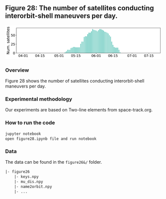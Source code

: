 ## Figure 28:  The number of satellites conducting interorbit-shell maneuvers per day.

<div align=center><img src="./figure28.png" width=""></div>

### Overview
Figure 28 shows the number of satellites conducting interorbit-shell maneuvers per day.


### Experimental methodology
Our experiments are based on Two-line elements from space-track.org.


### How to run the code
```
jupyter notebook
open figure28.ipynb file and run notebook
```

### Data
The data can be found in the `figure26&/` folder.

	|- figure26
		|- keys.npy
		|- mu_dis.npy
		|- name2orbit.npy
		|- ...